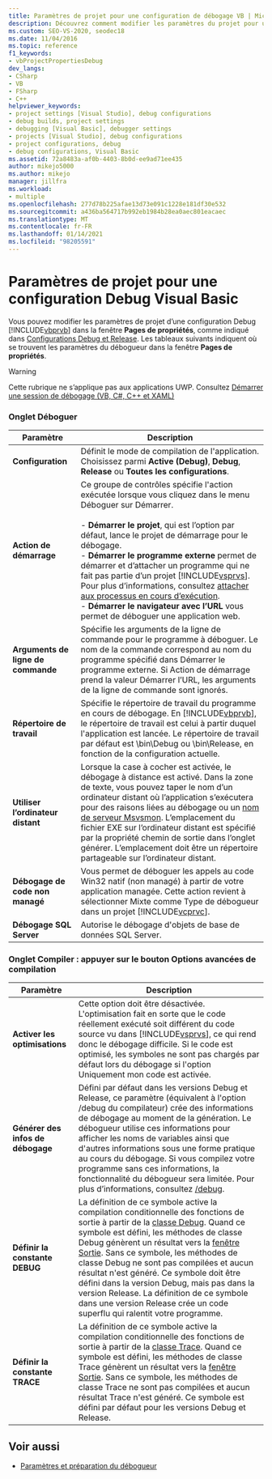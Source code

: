 ```yaml
---
title: Paramètres de projet pour une configuration de débogage VB | Microsoft Docs
description: Découvrez comment modifier les paramètres du projet pour une configuration de débogage Visual Basic dans la fenêtre pages de propriétés de Visual Studio.
ms.custom: SEO-VS-2020, seodec18
ms.date: 11/04/2016
ms.topic: reference
f1_keywords:
- vbProjectPropertiesDebug
dev_langs:
- CSharp
- VB
- FSharp
- C++
helpviewer_keywords:
- project settings [Visual Studio], debug configurations
- debug builds, project settings
- debugging [Visual Basic], debugger settings
- projects [Visual Studio], debug configurations
- project configurations, debug
- debug configurations, Visual Basic
ms.assetid: 72a8483a-af0b-4403-8b0d-ee9ad71ee435
author: mikejo5000
ms.author: mikejo
manager: jillfra
ms.workload:
- multiple
ms.openlocfilehash: 277d78b225afae13d73e091c1228e181df30e532
ms.sourcegitcommit: a436ba564717b992eb1984b28ea0aec801eacaec
ms.translationtype: MT
ms.contentlocale: fr-FR
ms.lasthandoff: 01/14/2021
ms.locfileid: "98205591"
---
```

# <a name="project-settings-for-a-visual-basic-debug-configuration"></a>Paramètres de projet pour une configuration Debug Visual Basic
Vous pouvez modifier les paramètres de projet d’une configuration Debug [!INCLUDE[vbprvb](../code-quality/includes/vbprvb_md.md)] dans la fenêtre **Pages de propriétés**, comme indiqué dans [Configurations Debug et Release](../debugger/how-to-set-debug-and-release-configurations.md). Les tableaux suivants indiquent où se trouvent les paramètres du débogueur dans la fenêtre **Pages de propriétés**.

> [!WARNING]
> Cette rubrique ne s’applique pas aux applications UWP. Consultez [Démarrer une session de débogage (VB, C#, C++ et XAML)](../debugger/start-a-debugging-session-for-a-store-app-in-visual-studio-vb-csharp-cpp-and-xaml.md)

### <a name="debug-tab"></a>Onglet Déboguer

| Paramètre | Description |
|------------------------------| - |
| **Configuration** | Définit le mode de compilation de l'application. Choisissez parmi **Active (Debug)**, **Debug**, **Release** ou **Toutes les configurations**. |
| **Action de démarrage** | Ce groupe de contrôles spécifie l'action exécutée lorsque vous cliquez dans le menu Déboguer sur Démarrer.<br /><br /> -   **Démarrer le projet**, qui est l’option par défaut, lance le projet de démarrage pour le débogage. <br />-   **Démarrer le programme externe** permet de démarrer et d’attacher un programme qui ne fait pas partie d’un projet [!INCLUDE[vsprvs](../code-quality/includes/vsprvs_md.md)]. Pour plus d’informations, consultez [attacher aux processus en cours d’exécution](../debugger/attach-to-running-processes-with-the-visual-studio-debugger.md).<br />-   **Démarrer le navigateur avec l’URL** vous permet de déboguer une application web. |
| **Arguments de ligne de commande** | Spécifie les arguments de la ligne de commande pour le programme à déboguer. Le nom de la commande correspond au nom du programme spécifié dans Démarrer le programme externe. Si Action de démarrage prend la valeur Démarrer l’URL, les arguments de la ligne de commande sont ignorés. |
| **Répertoire de travail** | Spécifie le répertoire de travail du programme en cours de débogage. En [!INCLUDE[vbprvb](../code-quality/includes/vbprvb_md.md)], le répertoire de travail est celui à partir duquel l'application est lancée. Le répertoire de travail par défaut est \bin\Debug ou \bin\Release, en fonction de la configuration actuelle. |
| **Utiliser l’ordinateur distant** | Lorsque la case à cocher est activée, le débogage à distance est activé. Dans la zone de texte, vous pouvez taper le nom d’un ordinateur distant où l’application s’exécutera pour des raisons liées au débogage ou un [nom de serveur Msvsmon](../debugger/remote-debugging.md). L’emplacement du fichier EXE sur l’ordinateur distant est spécifié par la propriété chemin de sortie dans l’onglet générer. L’emplacement doit être un répertoire partageable sur l’ordinateur distant. |
| **Débogage de code non managé** | Vous permet de déboguer les appels au code Win32 natif (non managé) à partir de votre application managée. Cette action revient à sélectionner Mixte comme Type de débogueur dans un projet [!INCLUDE[vcprvc](../code-quality/includes/vcprvc_md.md)]. |
| **Débogage SQL Server** | Autorise le débogage d'objets de base de données SQL Server. |

### <a name="compile-tab-press-advanced-compile-options-button"></a>Onglet Compiler : appuyer sur le bouton Options avancées de compilation

| Paramètre | Description |
|---------------------------| - |
| **Activer les optimisations** | Cette option doit être désactivée. L'optimisation fait en sorte que le code réellement exécuté soit différent du code source vu dans [!INCLUDE[vsprvs](../code-quality/includes/vsprvs_md.md)], ce qui rend donc le débogage difficile. Si le code est optimisé, les symboles ne sont pas chargés par défaut lors du débogage si l'option Uniquement mon code est activée. |
| **Générer des infos de débogage** | Défini par défaut dans les versions Debug et Release, ce paramètre (équivalent à l'option /debug du compilateur) crée des informations de débogage au moment de la génération. Le débogueur utilise ces informations pour afficher les noms de variables ainsi que d'autres informations sous une forme pratique au cours du débogage. Si vous compilez votre programme sans ces informations, la fonctionnalité du débogueur sera limitée. Pour plus d’informations, consultez [/debug](/dotnet/visual-basic/reference/command-line-compiler/debug). |
| **Définir la constante DEBUG** | La définition de ce symbole active la compilation conditionnelle des fonctions de sortie à partir de la [classe Debug](/dotnet/api/system.diagnostics.debug). Quand ce symbole est défini, les méthodes de classe Debug génèrent un résultat vers la [fenêtre Sortie](../ide/reference/output-window.md). Sans ce symbole, les méthodes de classe Debug ne sont pas compilées et aucun résultat n'est généré. Ce symbole doit être défini dans la version Debug, mais pas dans la version Release. La définition de ce symbole dans une version Release crée un code superflu qui ralentit votre programme. |
| **Définir la constante TRACE** | La définition de ce symbole active la compilation conditionnelle des fonctions de sortie à partir de la [classe Trace](/dotnet/api/system.diagnostics.trace). Quand ce symbole est défini, les méthodes de classe Trace génèrent un résultat vers la [fenêtre Sortie](../ide/reference/output-window.md). Sans ce symbole, les méthodes de classe Trace ne sont pas compilées et aucun résultat Trace n'est généré. Ce symbole est défini par défaut pour les versions Debug et Release. |

## <a name="see-also"></a>Voir aussi
- [Paramètres et préparation du débogueur](../debugger/debugger-settings-and-preparation.md)